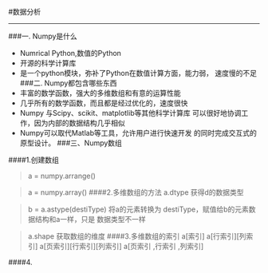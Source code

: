 #数据分析

-------

 ###一. Numpy是什么
 * Numrical Python,数值的Python
 * 开源的科学计算库
 * 是一个python模块，弥补了Python在数值计算方面，能力弱，
 速度慢的不足
 ###二. Numpy都包含哪些东西
 * 丰富的数学函数，强大的多维数组和有意的运算性能
 * 几乎所有的数学函数，而且都是经过优化的，速度很快
 * Numpy 与Scipy、scikit、matplotlib等其他科学计算库
 可以很好地协调工作，因为内部的数据结构几乎相似
 * Numpy可以取代Matlab等工具，允许用户进行快速开发
 的同时完成交互式的原型设计。
 ###三、Numpy数组
 

 ####1.创建数组
 >a = numpy.arrange()
 
> a = numpy.array()
 ####2.多维数组的方法
 >a.dtype 获得d的数据类型
 
 >b = a.astype(destiType) 将a的元素转换为
 destiType，赋值给b的元素数据结构和a一样，只是
 数据类型不一样
 
 >a.shape 获取数组的维度
 ####3.多维数组的索引
    a[索引]
    a[行索引][列索引]
    a[页索引][行索引][列索引]
    a[页索引 ,行索引 ,列索引]
    
 ####4.
 
 
 
 